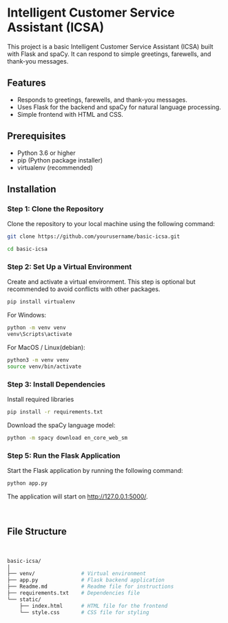 # Intelligent Customer Service Assistant (ICSA)

This project is a basic Intelligent Customer Service Assistant (ICSA) built with Flask and spaCy. It can respond to simple greetings, farewells, and thank-you messages.

## Features

- Responds to greetings, farewells, and thank-you messages.
- Uses Flask for the backend and spaCy for natural language processing.
- Simple frontend with HTML and CSS.

## Prerequisites

- Python 3.6 or higher
- pip (Python package installer)
- virtualenv (recommended)

## Installation

### Step 1: Clone the Repository

Clone the repository to your local machine using the following command:

```bash
git clone https://github.com/yourusername/basic-icsa.git
```
```bash
cd basic-icsa
```
### Step 2: Set Up a Virtual Environment

Create and activate a virtual environment. This step is optional but recommended to avoid conflicts with other packages.

```bash
pip install virtualenv
```
For Windows:
```bash
python -m venv venv
venv\Scripts\activate
```

For MacOS / Linux(debian):
```bash
python3 -m venv venv
source venv/bin/activate
```
### Step 3: Install Dependencies

Install required libraries
```bash
pip install -r requirements.txt
```

Download the spaCy language model:
```bash
python -m spacy download en_core_web_sm
```

### Step 5: Run the Flask Application
Start the Flask application by running the following command:

```bash
python app.py
```
The application will start on http://127.0.0.1:5000/.

<br>

## File Structure
<br>

```bash
basic-icsa/
│
├── venv/               # Virtual environment
├── app.py              # Flask backend application
├── Readme.md           # Readme file for instructions
├── requirements.txt    # Dependencies file
└── static/
    ├── index.html      # HTML file for the frontend
    └── style.css       # CSS file for styling
```